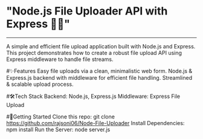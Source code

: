 # "Node.js File Uploader API with Express 📁🚀"
---
A simple and efficient file upload application built with Node.js and Express. This project demonstrates how to create a robust file upload API using Express middleware to handle file streams.

#✨Features
Easy file uploads via a clean, minimalistic web form.
Node.js & Express.js backend with middleware for efficient file handling.
Streamlined & scalable upload process.

#🛠️Tech Stack
Backend: Node.js, Express.js
Middleware: Express File Upload

#🚀Getting Started
Clone this repo: git clone https://github.com/rajsoni06/Node-File-Uploader
Install Dependencies: npm install
Run the Server: node server.js
